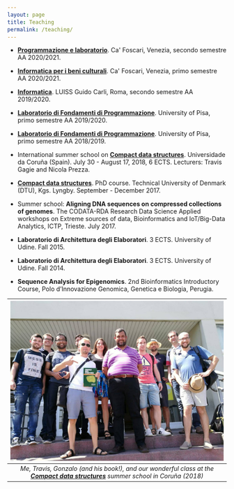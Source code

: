 ```yaml
---
layout: page
title: Teaching
permalink: /teaching/
---
```


- [**Programmazione e laboratorio**](https://www.unive.it/data/insegnamento/336117). Ca' Foscari, Venezia, secondo semestre AA 2020/2021.

- [**Informatica per i beni culturali**](https://www.unive.it/data/insegnamento/345425/). Ca' Foscari, Venezia, primo semestre AA 2020/2021.

- [**Informatica**](https://www.luiss.it/cattedreonline/corso/254/D/1EEL2BASE/2019). LUISS Guido Carli, Roma, secondo semestre AA 2019/2020.

- [**Laboratorio di Fondamenti di Programmazione**](http://pages.di.unipi.it/bodei/CORSO_FP_19/FP/index.html). University of Pisa, primo semestre AA 2019/2020.

- [**Laboratorio di Fondamenti di Programmazione**](http://pages.di.unipi.it/bodei/CORSO_FP_18/FP/index.html). University of Pisa, primo semestre AA 2018/2019. 

- International summer school on [**Compact data structures**](https://www.udc.es/gl/iss/courses/courses_2018/Compact_data_structures/index.html). Universidade da Coruña (Spain). July 30 - August 17, 2018, 6 ECTS. Lecturers: Travis Gagie and Nicola Prezza. 

- [**Compact data structures**](http://www2.compute.dtu.dk/courses/02951/). PhD course. Technical University of Denmark (DTU), Kgs. Lyngby. September - December 2017. 

- Summer school: **Aligning DNA sequences on compressed collections of genomes**. The CODATA-RDA Research Data Science Applied workshops on Extreme sources of data, Bioinformatics and IoT/Big-Data Analytics, ICTP, Trieste. July 2017. 

- **Laboratorio di Architettura degli Elaboratori**. 3 ECTS. University of Udine. Fall 2015.

- **Laboratorio di Architettura degli Elaboratori**. 3 ECTS. University of Udine. Fall 2014.

- **Sequence Analysis for Epigenomics**. 2nd Bioinformatics Introductory Course, Polo d’Innovazione Genomica, Genetica e Biologia, Perugia. 

| ![CDS](figures/cds-800.jpg) | 
|:--:| 
| *Me, Travis, Gonzalo (and his book!), and our wonderful class at the [**Compact data structures**](http://www.birdsproject.eu/course-compact-data-structures-during-udcs-international-summer-school-2018/) summer school in Coruña (2018)* |

